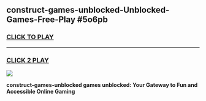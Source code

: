 
## construct-games-unblocked-Unblocked-Games-Free-Play #5o6pb
<h3>
<a href="https://us.freeplayer.one?title=construct-games-unblocked&ref=9M">CLICK TO PLAY</a></h3>
<hr>

<h3>
<a href="https://us.freeplayer.one?title=construct-games-unblocked&ref=9M">CLICK 2 PLAY</a>
  
</h3>

<a href="https://us.freeplayer.one?title=construct-games-unblocked&ref=9M"><img src="https://clearcache.store/games.png"></a>


**construct-games-unblocked games unblocked: Your Gateway to Fun and Accessible Online Gaming**
